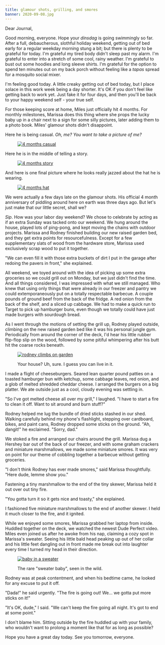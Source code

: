 ```yaml
---
title: glamour shots, grilling, and smores
banner: 2020-09-08.jpg
---
```


Dear Journal,

Good morning, everyone.  Hope your _dinsdag_ is going swimmingly so
far.  After a full, debaucherous, slothful holiday weekend, getting
out of bed early for a regular weekday morning stung a bit; but there
is plenty to be grateful for today.  I'm grateful my tired body didn't
sleep past my alarm.  I'm grateful to enter into a stretch of some
cool, rainy weather.  I'm grateful to bust out some hoodies and long
sleeve shirts.  I'm grateful for the option to spend ten minutes out
on my back porch without feeling like a _tapas_ spread for a mosquito
social mixer.

I'm feeling good today.  A little creaky getting out of bed today, but
I place solace in this work week being a day shorter.  It's OK if you
don't feel like getting back to work yet.  Just fake it for four days,
and then you'll be back to your happy weekend self - your true self.

For those keeping score at home, Miles just officially hit 4 months.
For monthly milestones, Marissa does this thing where she props the
lucky baby up in a chair next to a sign for some silly pictures, later
adding them to a photo book.  Miles' glamour shots didn't disappoint.

Here he is being casual.  _Oh, me?  You want to take a picture of me?_

<figure>
  <a href="/images/4-months/casual.jpg">
    <img alt="4 months casual" src="/images/4-months/casual.jpg"/>
  </a>
</figure>

Here he is in the middle of telling a story.

<figure>
  <a href="/images/4-months/story.jpg">
    <img alt="4 months story" src="/images/4-months/story.jpg"/>
  </a>
</figure>

And here is one final picture where he looks really jazzed about the
hat he is wearing.

<figure>
  <a href="/images/4-months/hat.jpg">
    <img alt="4 months hat" src="/images/4-months/hat.jpg"/>
  </a>
</figure>

We were actually a few days late on the glamour shots.  His official 4
month anniversary of piddling around here on earth was three days ago.
But let's just make that our little secret, shall we?

_Sip_.  How was your labor day weekend?  We chose to celebrate by
acting as if an extra Sunday was tacked onto our weekend.  We hung
around the house, played lots of ping-pong, and kept moving the chains
with outdoor projects.  Marissa and Rodney finished building our new
raised garden bed, and they get extra points for resourcefulness.
Except for a few supplementary slats of wood from the hardware store,
Marissa used exclusively scrap wood to put it together.

"We can even fill it with those extra buckets of dirt I put in the
garage after redoing the pavers in front," she explained.

All weekend, we toyed around with the idea of picking up some extra
groceries so we could grill out on Monday, but we just didn't find the
time.  And all things considered, I was impressed with what we still
managed.  Who knew that using only things that were already in our
freezer and pantry we could extemporaneously put on a totally
respectable barbecue.  A couple pounds of ground beef from the back of
the fridge.  A red onion from the back of the shelf, and a sliced up
cabbage.  We had to make a quick run to Target to pick up hamburger
buns, even though we totally could have just made burgers with
sourdough bread.

As I went through the motions of setting the grill up, Rodney played
outside, climbing on the new raised garden bed like it was his
personal jungle gym.  Periodically from around the corner of the deck,
I'd hear his little rubber flip-flop slip on the wood, followed by
some pitiful whimpering after his butt hit the coarse rocks beneath.

<figure>
  <a href="/images/rodney-climbs-on-garden.jpg">
    <img alt="rodney climbs on garden" src="/images/rodney-climbs-on-garden.jpg"/>
  </a>
  <figcaption>
    <p>Your house?  Uh, sure.  I guess you can live in it.</p>
  </figcaption>
</figure>

I made a flight of cheeseburgers.  Seared lean quarter pound patties
on a toasted hamburger bun with ketchup, some cabbage leaves, red
onion, and a glob of melted shredded cheddar cheese.  I arranged the
burgers on a big platter.  We ate outside just as a cool, cloudy
evening was settling in.

"So I've got melted cheese all over my grill," I laughed.  "I have to
start a fire to clean it off.  Want to sit around and burn stuff?"

Rodney helped me lug the bundle of dried sticks stashed in our shed.
Walking carefully behind my phone's flashlight, stepping over
cardboard, bikes, and paint cans, Rodney dropped some sticks on the
ground.  "Ah, dangit!" he exclaimed.  "Sorry, dad."

We stoked a fire and arranged our chairs around the grill.  Marissa
dug a Hershey bar out of the back of our freezer, and with some graham
crackers and miniature marshmallows, we made some miniature smores.
It was very on point for our theme of cobbling together a barbecue
without getting groceries.

"I don't think Rodney has ever made smores," said Marissa
thoughtfully.  "Here dude, lemme show you."

Fastening a tiny marshmallow to the end of the tiny skewer, Marissa
held it out over out tiny fire.

"You gotta turn it so it gets nice and toasty," she explained.

I fashioned five miniature marshmallows to the end of another skewer.
I held it much closer to the fire, and it ignited.

While we enjoyed some smores, Marissa grabbed her laptop from inside.
Huddled together on the deck, we watched the newest Dude Perfect
video.  Miles even joined us after he awoke from his nap, claiming a
cozy spot in Marissa's sweater.  Seeing his little bald head peaking
up out of her collar and his little feet dangling out in front made me
break out into laughter every time I turned my head in their
direction.

<figure>
  <a href="/images/baby-in-a-sweater.jpg">
    <img alt="baby in a sweater" src="/images/baby-in-a-sweater.jpg"/>
  </a>
  <figcaption>
    <p>The
rare "sweater baby", seen in the wild.</p>
  </figcaption>
</figure>

Rodney was at peak contentment, and when his bedtime came, he
looked for any excuse to put it off.

"Dada!" he said urgently.  "The fire is going out!  We... we gotta put
more sticks on it!"

"It's OK, dude," I said.  "We can't keep the fire going all night.
It's got to end at some point."

I don't blame him.  Sitting outside by the fire huddled up with your
family, who wouldn't want to prolong a moment like that for as long as
possible?

Hope you have a great day today.  See you tomorrow, everyone.
